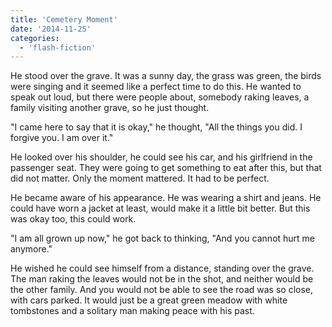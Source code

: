 ```yaml
---
title: 'Cemetery Moment'
date: '2014-11-25'
categories:
  - 'flash-fiction'
---
```


He stood over the grave. It was a sunny day, the grass was green, the birds were
singing and it seemed like a perfect time to do this. He wanted to speak out
loud, but there were people about, somebody raking leaves, a family visiting
another grave, so he just thought.

<!-- truncate -->


"I came here to say that it is okay," he thought, "All the things you did. I
forgive you. I am over it."

He looked over his shoulder, he could see his car, and his girlfriend in the
passenger seat. They were going to get something to eat after this, but that did
not matter. Only the moment mattered. It had to be perfect.

He became aware of his appearance. He was wearing a shirt and jeans. He could
have worn a jacket at least, would make it a little bit better. But this was
okay too, this could work.

"I am all grown up now," he got back to thinking, "And you cannot hurt me
anymore."

He wished he could see himself from a distance, standing over the grave. The man
raking the leaves would not be in the shot, and neither would be the other
family. And you would not be able to see the road was so close, with cars
parked. It would just be a great green meadow with white tombstones and a
solitary man making peace with his past.
